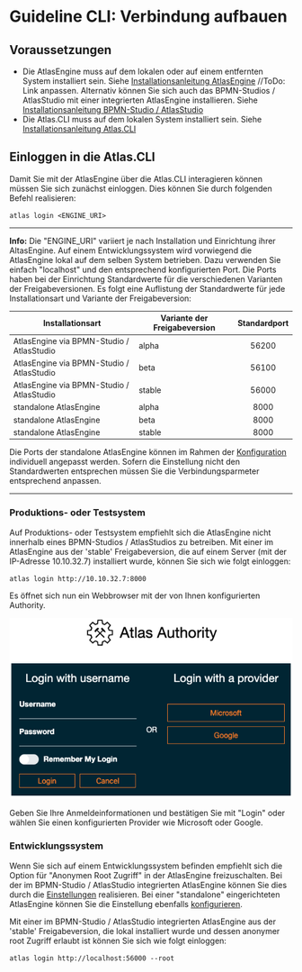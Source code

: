 # Guideline CLI: Verbindung aufbauen

## Voraussetzungen

* Die AtlasEngine muss auf dem lokalen oder auf einem entfernten System installiert sein. Siehe [Installationsanleitung AtlasEngine](./install.md) //ToDo: Link anpassen. Alternativ können Sie sich auch das BPMN-Studios / AtlasStudio mit einer integrierten AtlasEngine installieren. Siehe [Installationsanleitung BPMN-Studio / AtlasStudio](./install.md)
* Die Atlas.CLI muss auf dem lokalen System installiert sein. Siehe [Installationsanleitung Atlas.CLI](./install.md)

## Einloggen in die Atlas.CLI

Damit Sie mit der AtlasEngine über die Atlas.CLI interagieren können müssen Sie sich zunächst einloggen. Dies können Sie durch folgenden Befehl realisieren:

```shell
atlas login <ENGINE_URI>
```

---
**Info:**
Die "ENGINE_URI" variiert je nach Installation und Einrichtung ihrer AltasEngine. Auf einem Entwicklungssystem wird vorwiegend die AtlasEngine lokal auf dem selben System betrieben. Dazu verwenden Sie einfach "localhost" und den entsprechend konfigurierten Port.
Die Ports haben bei der Einrichtung Standardwerte für die verschiedenen Varianten der Freigabeversionen. Es folgt eine Auflistung der Standardwerte für jede Installationsart und Variante der Freigabeversion:

| Installationsart                          | Variante der Freigabeversion | Standardport |
|-------------------------------------------|------------------------------|:------------:|
| AtlasEngine via BPMN-Studio / AtlasStudio | alpha                        |     56200    |
| AtlasEngine via BPMN-Studio / AtlasStudio | beta                         |     56100    |
| AtlasEngine via BPMN-Studio / AtlasStudio | stable                       |     56000    |
| standalone AtlasEngine                    | alpha                        |     8000     |
| standalone AtlasEngine                    | beta                         |     8000     |
| standalone AtlasEngine                    | stable                       |     8000     |

Die Ports der standalone AtlasEngine können im Rahmen der [Konfiguration](https://github.com/atlas-engine/AtlasEngine/master/docs/install.md) individuell angepasst werden. Sofern die Einstellung nicht den Standardwerten entsprechen müssen Sie die Verbindungsparmeter entsprechend anpassen.

---

### Produktions- oder Testsystem

Auf Produktions- oder Testsystem empfiehlt sich die AtlasEngine nicht innerhalb eines BPMN-Studios / AtlasStudios zu betreiben. Mit einer im AtlasEngine aus der 'stable' Freigabeversion, die auf einem Server (mit der IP-Adresse 10.10.32.7) installiert wurde, können Sie sich wie folgt einloggen:

```shell
atlas login http://10.10.32.7:8000
```

Es öffnet sich nun ein Webbrowser mit der von Ihnen konfigurierten Authority.

![alt text](./images/LoginWithAtlasAuthoriy.png "Einloggen mit der AtlasAuthoriy")

Geben Sie Ihre Anmeldeinformationen und bestätigen Sie mit "Login" oder wählen Sie einen konfigurierten Provider wie Microsoft oder Google.

### Entwicklungssystem

Wenn Sie sich auf einem Entwicklungssystem befinden empfiehlt sich die Option für "Anonymen Root Zugriff" in der AtlasEngine freizuschalten. Bei der im BPMN-Studio / AtlasStudio integrierten AtlasEngine können Sie dies durch die [Einstellungen](./install.md) realisieren. Bei einer "standalone" eingerichteten AtlasEngine können Sie die Einstellung ebenfalls [konfigurieren](.install.md).

Mit einer im BPMN-Studio / AtlasStudio integrierten AtlasEngine aus der 'stable' Freigabeversion, die lokal installiert wurde und dessen anonymer root Zugriff erlaubt ist können Sie sich wie folgt einloggen:

```shell
atlas login http://localhost:56000 --root
```

